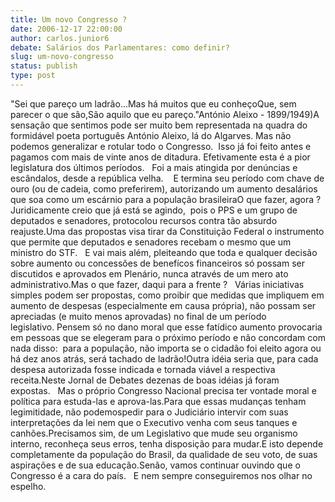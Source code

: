 ```yaml
---
title: Um novo Congresso ?
date: 2006-12-17 22:00:00
author: carlos.junior6
debate: Salários dos Parlamentares: como definir?
slug: um-novo-congresso
status: publish 
type: post
---
```


"Sei que pareço um ladrão...Mas há muitos que eu conheçoQue, sem parecer o que são,São aquilo que eu pareço."António Aleixo - 1899/1949)A sensação que sentimos pode ser muito bem representada na quadra do formidável poeta português António Aleixo, lá do Algarves. Mas não podemos generalizar e rotular todo o Congresso.  Isso já foi feito antes e pagamos com mais de vinte anos de ditadura. Efetivamente esta é a pior legislatura dos últimos períodos.   Foi a mais atingida por denúncias e escândalos, desde a república velha.    E termina seu período com chave de ouro (ou de cadeia, como preferirem), autorizando um aumento desalários que soa como um escárnio para a população brasileiraO que fazer, agora ?   Juridicamente creio que já está se agindo,  pois o PPS e um grupo de deputados e senadores, protocolou recursos contra tão absurdo reajuste.Uma das propostas visa tirar da Constituição Federal o instrumento que permite que deputados e senadores recebam o mesmo que um ministro do STF.   E vai mais além, pleiteando que toda e qualquer decisão sobre aumento ou concessões de benefícos financeiros só possam ser discutidos e aprovados em Plenário, nunca através de um mero ato administrativo.Mas o que fazer, daqui para a frente ?   Várias iniciativas simples podem ser propostas, como proibir que medidas que impliquem em aumento de despesas (especialmente em causa própria), não possam ser apreciadas (e muito menos aprovadas) no final de um período legislativo. Pensem só no dano moral que esse fatídico aumento provocaria em pessoas que se elegeram para o próximo período e não concordam com nada disso:  para a população, não importa se o cidadão foi eleito agora ou há dez anos atrás, será tachado de ladrão!Outra idéia seria que, para cada despesa autorizada fosse indicada e tornada viável a respectiva receita.Neste Jornal de Debates dezenas de boas idéias já foram expostas.   Mas o próprio Congresso Nacional precisa ter vontade moral e política para estuda-las e aprova-las.Para que essas mudanças tenham legimitidade, não podemospedir para o Judiciário intervir com suas interpretações da lei nem que o Executivo venha com seus tanques e canhões.Precisamos sim, de um Legislativo que mude seu organismo interno, reconheça seus erros, tenha disposição para mudar.E isto depende completamente da população do Brasil, da qualidade de seu voto, de suas aspirações e de sua educação.Senão, vamos continuar ouvindo que o Congresso é a cara do país.   E nem sempre conseguiremos nos olhar no espelho.
